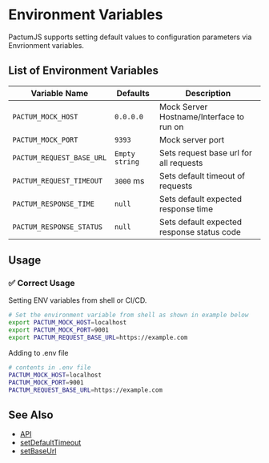 # Environment Variables

PactumJS supports setting default values to configuration parameters via Envrionment variables. 


## List of Environment Variables

| Variable Name                    | Defaults           | Description                               |
| -------------------------------- | ------------------ | ----------------------------------------- |
| `PACTUM_MOCK_HOST`               | `0.0.0.0`          | Mock Server Hostname/Interface to run on  |
| `PACTUM_MOCK_PORT`               | `9393`             | Mock server port                          |
| `PACTUM_REQUEST_BASE_URL`        | `Empty string`     | Sets request base url for all requests    |
| `PACTUM_REQUEST_TIMEOUT`         | `3000` ms          | Sets default timeout of requests          |
| `PACTUM_RESPONSE_TIME`           | `null`             | Sets default expected response time       |
| `PACTUM_RESPONSE_STATUS`         | `null`             | Sets default expected response status code|

## Usage

### ✅  Correct Usage

Setting ENV variables from shell or CI/CD.
```sh
# Set the environment variable from shell as shown in example below
export PACTUM_MOCK_HOST=localhost
export PACTUM_MOCK_PORT=9001
export PACTUM_REQUEST_BASE_URL=https://example.com
```

Adding to .env file

```sh
# contents in .env file
PACTUM_MOCK_HOST=localhost
PACTUM_MOCK_PORT=9001
PACTUM_REQUEST_BASE_URL=https://example.com
```

## See Also

- [API](/api/table-of-contents)
- [setDefaultTimeout](/api/settings/setDefaultTimeout)
- [setBaseUrl](/api/settings/setBaseUrl)
